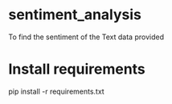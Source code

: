 # sentiment_analysis

To find the sentiment of the Text data provided

# Install requirements

pip install -r requirements.txt

